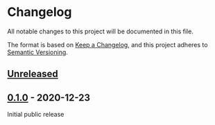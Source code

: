 # Changelog

All notable changes to this project will be documented in this file.

The format is based on [Keep a Changelog](https://keepachangelog.com/en/1.0.0/),
and this project adheres to [Semantic Versioning](https://semver.org/spec/v2.0.0.html).

## [Unreleased]

## [0.1.0] - 2020-12-23

Initial public release

[Unreleased]: https://github.com/lukasberbuer/weatherlink-live-local-python/compare/0.1.0...HEAD
[0.1.0]: https://github.com/lukasberbuer/weatherlink-live-local-python/releases/tag/0.1.0
